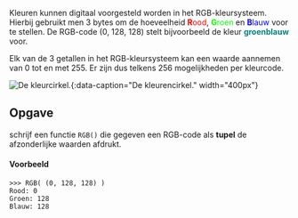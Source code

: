 Kleuren kunnen digitaal voorgesteld worden in het RGB-kleursysteem. Hierbij gebruikt men 3 bytes om de hoeveelheid <span style="color:#FF0000">**R**ood</span>, <span style="color:#00FF00">**G**roen</span> en <span style="color:#0000FF">**B**lauw</span> voor te stellen. De RGB-code (0, 128, 128) stelt bijvoorbeeld de kleur <span style="color:#008080">**groenblauw**</span> voor.

Elk van de 3 getallen in het RGB-kleursysteem kan een waarde aannemen van 0 tot en met 255. Er zijn dus telkens 256 mogelijkheden per kleurcode.

![De kleurcirkel.](media/annie-spratt.png "Foto door Annie Spratt op Unsplash."){:data-caption="De kleurencirkel." width="400px"}

## Opgave
schrijf een functie `RGB()` die gegeven een RGB-code als **tupel** de afzonderlijke waarden afdrukt.

#### Voorbeeld
```
>>> RGB( (0, 128, 128) )
Rood: 0
Groen: 128
Blauw: 128
```
